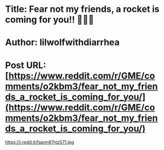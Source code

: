 # Title: Fear not my friends, a rocket is coming for you!! 🚀🚀🚀
# Author: lilwolfwithdiarrhea
# Post URL: [https://www.reddit.com/r/GME/comments/o2kbm3/fear_not_my_friends_a_rocket_is_coming_for_you/](https://www.reddit.com/r/GME/comments/o2kbm3/fear_not_my_friends_a_rocket_is_coming_for_you/)


https://i.redd.it/faann87njz571.jpg